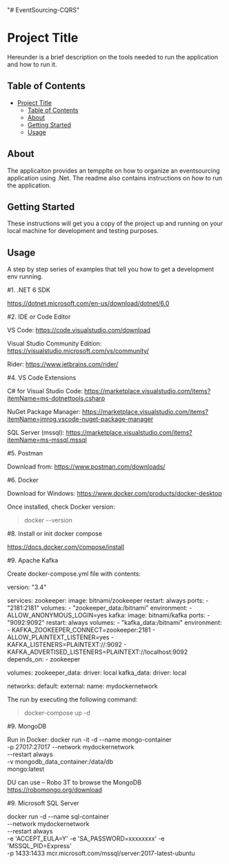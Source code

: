 "# EventSourcing-CQRS" 


# Project Title 
Hereunder is a brief description on the tools needed to run the application and how to run it.

## Table of Contents

- [Project Title](#project-title)
  - [Table of Contents](#table-of-contents)
  - [About](#about)
  - [Getting Started](#getting-started)
  - [Usage](#usage)

## About
The applicaiton provides an tempplte on how to organize an eventsourcing application using .Net. The readme also contains instructions on how to run the application.

## Getting Started
These instructions will get you a copy of the project up and running on your local machine for development and testing purposes.


## Usage
A step by step series of examples that tell you how to get a development env running.

#1. .NET 6 SDK

https://dotnet.microsoft.com/en-us/download/dotnet/6.0

#2. IDE or Code Editor

VS Code:
https://code.visualstudio.com/download

Visual Studio Community Edition:
https://visualstudio.microsoft.com/vs/community/

Rider:
https://www.jetbrains.com/rider/

#4. VS Code Extensions

C# for Visual Studio Code:
https://marketplace.visualstudio.com/items?itemName=ms-dotnettools.csharp

NuGet Package Manager:
https://marketplace.visualstudio.com/items?itemName=jmrog.vscode-nuget-package-manager

SQL Server (mssql):
https://marketplace.visualstudio.com/items?itemName=ms-mssql.mssql

#5. Postman

Download from:
https://www.postman.com/downloads/

#6. Docker

Download for Windows:
https://www.docker.com/products/docker-desktop

Once installed, check Docker version:
> docker --version


#8. Install or init docker compose 

https://docs.docker.com/compose/install

#9. Apache Kafka

Create docker-compose.yml file with contents:

version: "3.4"

services:
  zookeeper:
    image: bitnami/zookeeper
    restart: always
    ports:
      - "2181:2181"
    volumes:
      - "zookeeper_data:/bitnami"
    environment:
      - ALLOW_ANONYMOUS_LOGIN=yes
  kafka:
    image: bitnami/kafka
    ports:
      - "9092:9092"
    restart: always
    volumes:
      - "kafka_data:/bitnami"
    environment:
      - KAFKA_ZOOKEEPER_CONNECT=zookeeper:2181
      - ALLOW_PLAINTEXT_LISTENER=yes
      - KAFKA_LISTENERS=PLAINTEXT://:9092
      - KAFKA_ADVERTISED_LISTENERS=PLAINTEXT://localhost:9092
    depends_on:
      - zookeeper

volumes:
  zookeeper_data:
    driver: local
  kafka_data:
    driver: local
   
networks:
  default:
    external:
      name: mydockernetwork
    

The run by executing the following command:

> docker-compose up -d

#9. MongoDB

Run in Docker:
docker run -it -d --name mongo-container \
-p 27017:27017 --network mydockernetwork \
--restart always \
-v mongodb_data_container:/data/db \
mongo:latest

DU can use – Robo 3T to browse the MongoDB
https://robomongo.org/download

#9. Microsoft SQL Server

docker run -d --name sql-container \
--network mydockernetwork \
--restart always \
-e 'ACCEPT_EULA=Y' -e 'SA_PASSWORD=xxxxxxxx' -e 'MSSQL_PID=Express' \
-p 1433:1433 mcr.microsoft.com/mssql/server:2017-latest-ubuntu 

